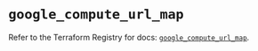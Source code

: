 # `google_compute_url_map`

Refer to the Terraform Registry for docs: [`google_compute_url_map`](https://registry.terraform.io/providers/hashicorp/google/6.40.0/docs/resources/compute_url_map).
